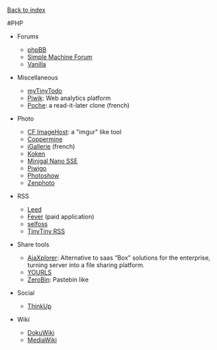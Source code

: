 [Back to index](../README.md)

#PHP

- Forums
  - [phpBB](https://www.phpbb.com/)
  - [Simple Machine Forum](http://simplemachines.org/)
  - [Vanilla](http://vanillaforums.org/)

- Miscellaneous
  - [myTinyTodo](http://www.mytinytodo.net/)
  - [Piwik](http://piwik.org): Web analytics platform
  - [Poche](http://inthepoche.com/): a read-it-later clone (french)

- Photo
  - [CF ImageHost](http://www.codefuture.co.uk/projects/imagehost/): a "imgur" like tool
  - [Coppermine](http://coppermine-gallery.net/) 
  - [iGallerie](http://www.igalerie.org) (french)
  - [Koken](http://koken.me)
  - [Minigal Nano SSE](https://github.com/sebsauvage/MinigalNano)
  - [Piwigo](http://piwigo.org/)
  - [Photoshow](http://www.photoshow-gallery.com/)
  - [Zenphoto](http://www.zenphoto.org)

- RSS
  - [Leed](http://projet.idleman.fr/leed/)
  - [Fever](http://www.feedafever.com/) (paid application)
  - [selfoss](http://selfoss.aditu.de/)
  - [TinyTiny RSS](http://tt-rss.org/redmine/projects/tt-rss/wiki)
  
- Share tools
  - [AjaXplorer](http://ajaxplorer.info/): Alternative to saas “Box” solutions for the enterprise, turning server into a file sharing platform.
  - [YOURLS](http://yourls.org/)
  - [ZeroBin](http://sebsauvage.net/wiki/doku.php?id=php:zerobin): Pastebin like

- Social
  - [ThinkUp](https://www.thinkup.com/)

- Wiki
  - [DokuWiki](https://www.dokuwiki.org/dokuwiki)
  - [MediaWiki](http://www.mediawiki.org/)
